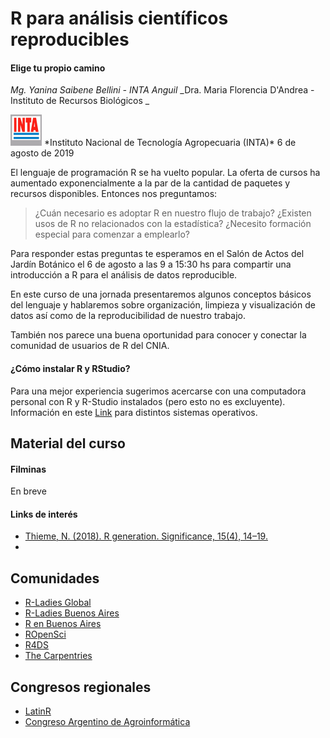 # R para análisis científicos reproducibles
#### Elige tu propio camino

_Mg. Yanina Saibene Bellini - INTA Anguil_
_Dra. Maria Florencia D'Andrea - Instituto de Recursos Biológicos _

<img src="https://github.com/flor14/r_inta/blob/master/logointa.jpg?raw=TRUE" width="50" height="50">  
*Instituto Nacional de Tecnología Agropecuaria (INTA)* 
6 de agosto de 2019

El lenguaje de programación R se ha vuelto popular. La oferta de cursos ha aumentado exponencialmente a la par de la cantidad de paquetes y recursos disponibles. Entonces nos preguntamos: 

>¿Cuán necesario es adoptar R en nuestro flujo de trabajo? 
¿Existen usos de R no relacionados con la estadística?
>¿Necesito formación especial para comenzar a emplearlo?

Para responder estas preguntas te esperamos en el Salón de Actos del Jardín Botánico el 6 de agosto a las 9 a 15:30 hs para compartir una introducción a R para el análisis de datos reproducible.

En este curso de una jornada presentaremos algunos conceptos básicos del lenguaje y hablaremos sobre organización, limpieza y visualización de datos así como de la reproducibilidad de nuestro trabajo. 

También nos parece una buena oportunidad para conocer y conectar la comunidad de usuarios de R del CNIA. 

#### ¿Cómo instalar R y RStudio? 
Para una mejor experiencia sugerimos acercarse con una computadora personal con R y R-Studio instalados (pero esto no es excluyente). Información en este [Link](https://github.com/pachamaltese/tutoriales/blob/master/2019-04-24-instalar-r.md) para distintos sistemas operativos.

## Material del curso
#### Filminas

En breve

#### Links de interés

* [Thieme, N. (2018). R generation. Significance, 15(4), 14–19. 
](https://rss.onlinelibrary.wiley.com/doi/10.1111/j.1740-9713.2018.01169.x)
* 


 ## Comunidades
 
 * [R-Ladies Global](https://rladies.org/) 
 * [R-Ladies Buenos Aires](https://rladies.org/) 
 * [R en Buenos Aires](https://renbaires.github.io/)
 * [ROpenSci](https://ropensci.org/)
 * [R4DS]()
 * [The Carpentries](https://carpentries.org/)
 
 ## Congresos regionales
 
 * [LatinR](www.latin-r.com)
 * [Congreso Argentino de Agroinformática](http://48jaiio.sadio.org.ar/simposios/CAI)
 
 


